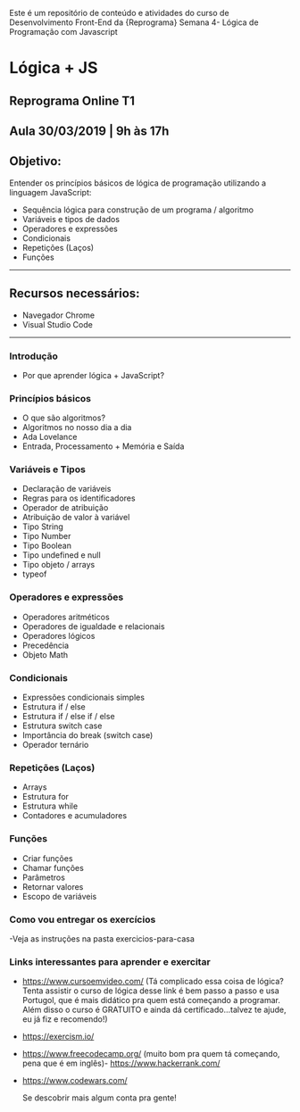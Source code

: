 Este é um repositório de conteúdo e atividades do curso de Desenvolvimento Front-End da {Reprograma}
Semana 4- Lógica de Programação com Javascript



# Lógica + JS 
## Reprograma Online T1 
Aula 30/03/2019 |  9h às 17h
---
## Objetivo:
Entender os princípios básicos de lógica de programação utilizando a linguagem JavaScript:
- Sequência lógica para construção de um programa / algoritmo
- Variáveis e tipos de dados
- Operadores e expressões
- Condicionais
- Repetições (Laços)
- Funções
---
## Recursos necessários:
- Navegador Chrome
- Visual Studio Code
---
### Introdução  
- Por que aprender lógica + JavaScript?
  
### Princípios básicos
- O que são algoritmos?
- Algoritmos no nosso dia a dia
- Ada Lovelance
- Entrada, Processamento + Memória e Saída
  
### Variáveis e Tipos
- Declaração de variáveis
- Regras para os identificadores
- Operador de atribuição
- Atribuição de valor à variável
- Tipo String
- Tipo Number
- Tipo Boolean
- Tipo undefined e null
- Tipo objeto / arrays 
- typeof
### Operadores e expressões
- Operadores aritméticos 
- Operadores de igualdade e relacionais
- Operadores lógicos 
- Precedência
- Objeto Math
### Condicionais 
- Expressões condicionais simples
- Estrutura if / else
- Estrutura if / else if / else
- Estrutura switch case
- Importância do break (switch case)
- Operador ternário
### Repetições (Laços)
- Arrays
- Estrutura for
- Estrutura while
- Contadores e acumuladores
### Funções
- Criar funções
- Chamar funções
- Parâmetros
- Retornar valores
- Escopo de variáveis
### Como vou entregar os exercícios
-Veja as instruções na pasta exercicios-para-casa

### Links interessantes para aprender e exercitar

- https://www.cursoemvideo.com/ (Tá complicado essa coisa de lógica? Tenta assistir o curso de lógica desse link é bem passo a passo e usa Portugol, que é mais didático pra quem está começando a programar. Além disso o curso é GRATUITO e ainda dá certificado...talvez te ajude, eu já fiz e recomendo!)
- https://exercism.io/
- https://www.freecodecamp.org/ (muito bom pra quem tá começando, pena que é em inglês)- https://www.hackerrank.com/
- https://www.codewars.com/

    
    Se descobrir mais algum conta pra gente!
    
